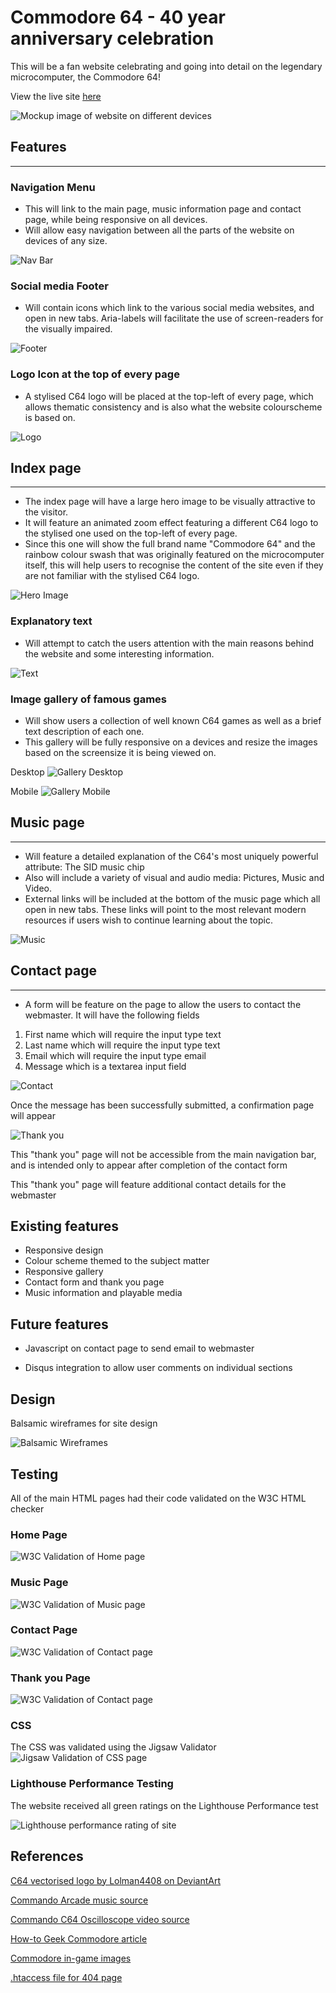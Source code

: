 # Commodore 64 - 40 year anniversary celebration

This will be a fan website celebrating and going into detail on the legendary microcomputer, the Commodore 64!

View the live site [here](https://daveguthib.github.io/Project_Portfolio_1/) 

![Mockup image of website on different devices](https://raw.githubusercontent.com/DaveGutHib/Project_Portfolio_1/main/docs/Mockup.PNG)


## Features
---

### Navigation Menu
- This will link to the main page, music information page and contact page, while being responsive on all devices.
- Will allow easy navigation between all the parts of the website on devices of any size.

![Nav Bar](https://raw.githubusercontent.com/DaveGutHib/Project_Portfolio_1/main/docs/home_navbar.PNG)


### Social media Footer
- Will contain icons which link to the various social media websites, and open in new tabs. Aria-labels will facilitate the use of screen-readers for the visually impaired.

![Footer](https://raw.githubusercontent.com/DaveGutHib/Project_Portfolio_1/main/docs/home_footer.PNG)

### Logo Icon at the top of every page
- A stylised C64 logo will be placed at the top-left of every page, which allows thematic consistency and is also what the website colourscheme is based on.

![Logo](https://raw.githubusercontent.com/DaveGutHib/Project_Portfolio_1/main/docs/home_logo.PNG)

## Index page
---
- The index page will have a large hero image to be visually attractive to the visitor.
- It will feature an animated zoom effect featuring a different C64 logo to the stylised one used on the top-left of every page.
- Since this one will show the full brand name "Commodore 64" and the rainbow colour swash that was originally featured on the microcomputer itself, this will help users to recognise the content of the site even if they are not familiar with the stylised C64 logo.

![Hero Image](https://raw.githubusercontent.com/DaveGutHib/Project_Portfolio_1/main/docs/home_hero.PNG)

### Explanatory text

- Will attempt to catch the users attention with the main reasons behind the website and some interesting information.

![Text](https://raw.githubusercontent.com/DaveGutHib/Project_Portfolio_1/main/docs/home_text.PNG)

### Image gallery of famous games

- Will show users a collection of well known C64 games as well as a brief text description of each one.
- This gallery will be fully responsive on a devices and resize the images based on the screensize it is being viewed on.

Desktop
![Gallery Desktop](https://raw.githubusercontent.com/DaveGutHib/Project_Portfolio_1/main/docs/home_gallery_desktop.PNG)

Mobile
![Gallery Mobile](https://raw.githubusercontent.com/DaveGutHib/Project_Portfolio_1/main/docs/home_gallery_mobile.PNG)



## Music page
---

-  Will feature a detailed explanation of the C64's most uniquely powerful attribute: The SID music chip
- Also will include a variety of visual and audio media: Pictures, Music and Video.
- External links will be included at the bottom of the music page which all open in new tabs. These links will point to the most relevant modern resources if users wish to continue learning about the topic.

![Music](https://raw.githubusercontent.com/DaveGutHib/Project_Portfolio_1/main/docs/music.PNG)

## Contact page
---

- A form will be feature on the page to allow the users to contact the webmaster. It will have the following fields
1. First name which will require the input type text
2. Last name which will require the input type text
3. Email which will require the input type email
4. Message which is a textarea input field

![Contact](https://raw.githubusercontent.com/DaveGutHib/Project_Portfolio_1/main/docs/contact.PNG)

Once the message has been successfully submitted, a confirmation page will appear

![Thank you](https://raw.githubusercontent.com/DaveGutHib/Project_Portfolio_1/main/docs/thankyou.PNG)

This "thank you" page will not be accessible from the main navigation bar, and is intended only to appear after completion of the contact form

This "thank you" page will feature additional contact details for the webmaster

## Existing features

- Responsive design
- Colour scheme themed to the subject matter
- Responsive gallery
- Contact form and thank you page
- Music information and playable media

## Future features

- Javascript on contact page to send email to webmaster

- Disqus integration to allow user comments on individual sections

## Design

Balsamic wireframes for site design

![Balsamic Wireframes](https://raw.githubusercontent.com/DaveGutHib/Project_Portfolio_1/main/docs/Wireframes_All.png)



## Testing

All of the main HTML pages had their code validated on the W3C HTML checker

### Home Page
![W3C Validation of Home page](https://raw.githubusercontent.com/DaveGutHib/Project_Portfolio_1/main/docs/index_html_w3c_validated.PNG)

### Music Page
![W3C Validation of Music page](https://raw.githubusercontent.com/DaveGutHib/Project_Portfolio_1/main/docs/music_html_w3c_validated.PNG)

### Contact Page
![W3C Validation of Contact page](https://raw.githubusercontent.com/DaveGutHib/Project_Portfolio_1/main/docs/contact_html_w3c_validated.PNG)

### Thank you Page
![W3C Validation of Contact page](https://raw.githubusercontent.com/DaveGutHib/Project_Portfolio_1/main/docs/thankyou_html_w3c_validated.PNG)

### CSS

The CSS was validated using the Jigsaw Validator
![Jigsaw Validation of CSS page](https://raw.githubusercontent.com/DaveGutHib/Project_Portfolio_1/main/docs/css_jigsaw_validated.PNG)


### Lighthouse Performance Testing

The website received all green ratings on the Lighthouse Performance test

![Lighthouse performance rating of site](https://raw.githubusercontent.com/DaveGutHib/Project_Portfolio_1/main/docs/Lighthouse_report.PNG)



## References




[C64 vectorised logo by Lolman4408 on DeviantArt ](https://www.deviantart.com/lolman4408/art/Commodore-64-logo-vectorized-694733898)

[Commando Arcade music source ](https://www.youtube.com/watch?v=qX0rW4bKp3U)

[Commando C64 Oscilloscope video source ](https://www.youtube.com/watch?v=bCp_sG-haP0)

[How-to Geek Commodore article](https://www.howtogeek.com/820304/the-best-selling-pc-of-all-time-commodore-64-turns-40/)

[Commodore in-game images](http://www.cbmitapages.it/c64/games/games.htm)

[.htaccess file for 404 page](https://www.inmotionhosting.com/support/website/set-custom-404-page/)

